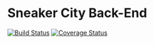 # Sneaker City Back-End

[![Build Status](https://travis-ci.com/NkFab/skeaker-city-be.svg?branch=develop)](https://travis-ci.com/NkFab/skeaker-city-be)
[![Coverage Status](https://coveralls.io/repos/github/NkFab/skeaker-city-be/badge.svg?branch=develop)](https://coveralls.io/github/NkFab/skeaker-city-be?branch=develop)
